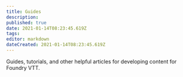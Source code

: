 ```yaml
---
title: Guides
description: 
published: true
date: 2021-01-14T08:23:45.619Z
tags: 
editor: markdown
dateCreated: 2021-01-14T08:23:45.619Z
---
```


Guides, tutorials, and other helpful articles for developing content for Foundry VTT.
